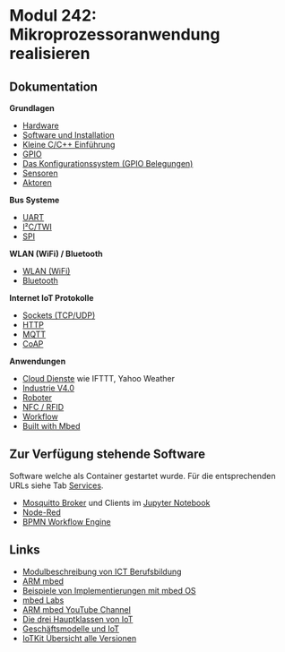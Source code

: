 # Modul 242: Mikroprozessoranwendung realisieren

## Dokumentation

**Grundlagen**

* [Hardware](https://github.com/mc-b/iotkitv3/hw/)
* [Software und Installation](https://github.com/mc-b/iotkitv3/sw/)
* [Kleine C/C++ Einführung](https://github.com/mc-b/iotkitv3/ccpp/)
* [GPIO](https://github.com/mc-b/iotkitv3/gpio/)
* [Das Konfigurationssystem (GPIO Belegungen)](https://github.com/mc-b/iotkitv3/config/)
* [Sensoren](https://github.com/mc-b/iotkitv3/sensors/)
* [Aktoren](https://github.com/mc-b/iotkitv3/actors/)

**Bus Systeme**

* [UART](https://github.com/mc-b/iotkitv3/uart/)
* [I²C/TWI](https://github.com/mc-b/iotkitv3/i2c/)
* [SPI](https://github.com/mc-b/iotkitv3/spi/)

**WLAN (WiFi) / Bluetooth**

* [WLAN (WiFi)](https://github.com/mc-b/iotkitv3/wlan/)
* [Bluetooth](https://github.com/mc-b/iotkitv3/bluetooth/)

**Internet IoT Protokolle**

* [Sockets (TCP/UDP)](https://github.com/mc-b/iotkitv3/tcpip/)
* [HTTP](https://github.com/mc-b/iotkitv3/http/)
* [MQTT](https://github.com/mc-b/iotkitv3/mqtt/)
* [CoAP](https://github.com/mc-b/iotkitv3/coap/)

**Anwendungen**

* [Cloud Dienste](https://github.com/mc-b/iotkitv3/cloud/) wie IFTTT, Yahoo Weather
* [Industrie V4.0](https://github.com/mc-b/iotkitv3/industrieV4/)
* [Roboter](https://github.com/mc-b/iotkitv3/roboter/)
* [NFC / RFID](https://github.com/mc-b/iotkitv3/rfid/)
* [Workflow](https://github.com/mc-b/iotkitv3/workflow/)
* [Built with Mbed](https://www.mbed.com/built-with-mbed/)

## Zur Verfügung stehende Software

Software welche als Container gestartet wurde. Für die entsprechenden URLs siehe Tab [Services](#Services).

* [Mosquitto Broker](https://mosquitto.org/) und Clients im [Jupyter Notebook](:32188/tree/work) 
* [Node-Red](https://nodered.org/)
* [BPMN Workflow Engine](https://github.com/mc-b/misegr/tree/master/bpmn)

## Links

* [Modulbeschreibung von ICT Berufsbildung](https://cf.ict-berufsbildung.ch/modules.php?name=Mbk&a=20101&cmodnr=242&noheader=1)
* [ARM mbed](https://www.mbed.com)
* [Beispiele von Implementierungen mit mbed OS](https://www.mbed.com/built-with-mbed/)
* [mbed Labs](https://labs.mbed.com/)
* [ARM mbed YouTube Channel](https://www.youtube.com/channel/UCNcxd73dSceKtU77XWMOg8A)
* [Die drei Hauptklassen von IoT](https://www.arm.com/products/iot/soc)
* [Geschäftsmodelle und IoT](https://www.iot-lab.ch/publications/#whitepapers)
* [IoTKit Übersicht alle Versionen](https://github.com/mc-b/IoTKit#internet-der-dinge-kit)